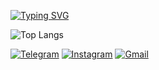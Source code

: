<a href="https://git.io/typing-svg"><img src="https://readme-typing-svg.demolab.com?font=Doto&weight=600&center=%D0%B8%D1%81%D1%82%D0%B8%D0%BD%D0%BD%D1%8B%D0%B9&vCenter=%D0%9B%D0%9E%D0%96%D0%AC&multiline=true&repeat=%D0%9B%D0%9E%D0%96%D0%AC&random=%D0%9B%D0%9E%D0%96%D0%AC&width=660&height=100&lines=Hi!+I+am+a+beginner+developer+from+Belarus.;Now+I+am+studying+in+Minsk+at+the+university+BSTU.;As+my+successes+I+will+post+here+my+projects." alt="Typing SVG" /></a>

![Top Langs](https://github-readme-stats.vercel.app/api/top-langs/?username=tmg24aqua&layout=donut)

[![Telegram](https://img.shields.io/badge/Telegram-2CA5E0?style=plastic&logo=telegram&logoColor=white)](https://t.me/tmg_aqua)
[![Instagram](https://img.shields.io/badge/Instagram-%23E4405F.svg?style=plastic&logo=Instagram&logoColor=white)](https://www.instagram.com/tmg.aqua)
[![Gmail](https://img.shields.io/badge/Gmail-D14836?style=plastic&logo=gmail&logoColor=white)](mailto:ezerskijn9@gmail.com)
